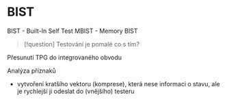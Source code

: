 # BIST
BIST - Built-In Self Test
MBIST - Memory BIST

> [!question] Testování je pomalé co s tím?

Přesunutí TPG do integrovaného obvodu

Analýza příznaků
- vytvoření kratšího vektoru (komprese), která nese informaci o stavu, ale je rychlejší ji odeslat do (vnějšího) testeru
